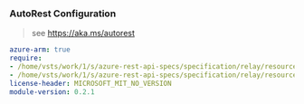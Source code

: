 ### AutoRest Configuration

> see https://aka.ms/autorest

``` yaml
azure-arm: true
require:
- /home/vsts/work/1/s/azure-rest-api-specs/specification/relay/resource-manager/readme.md
- /home/vsts/work/1/s/azure-rest-api-specs/specification/relay/resource-manager/readme.go.md
license-header: MICROSOFT_MIT_NO_VERSION
module-version: 0.2.1
```